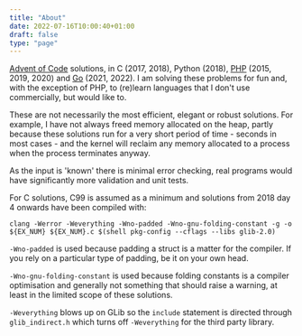 ```yaml
---
title: "About"
date: 2022-07-16T10:00:40+01:00
draft: false
type: "page"
---
```


[Advent of Code](https://adventofcode.com) solutions, in C (2017, 2018), Python (2018), [PHP](/tags/php) (2015, 2019, 2020) and [Go](/tags/go) (2021, 2022). I am solving these problems for fun and, with the exception of PHP, to (re)learn languages that I don't use commercially, but would like to.

These are not necessarily the most efficient, elegant or robust solutions. For example, I have not always freed memory allocated on the heap, partly because these solutions run for a very short period of time - seconds in most cases - and the kernel will reclaim any memory allocated to a process when the process terminates anyway.

As the input is 'known' there is minimal error checking, real programs would have significantly more validation and unit tests.

For C solutions, C99 is assumed as a minimum and solutions from 2018 day 4 onwards have been compiled with:

```
clang -Werror -Weverything -Wno-padded -Wno-gnu-folding-constant -g -o ${EX_NUM} ${EX_NUM}.c $(shell pkg-config --cflags --libs glib-2.0)
```

`-Wno-padded` is used because padding a struct is a matter for the compiler. If you rely on a particular type of padding, be it on your own head.

`-Wno-gnu-folding-constant` is used because folding constants is a compiler optimisation and generally not something that should raise a warning, at least in the limited scope of these solutions.

`-Weverything` blows up on GLib so the `include` statement is directed through `glib_indirect.h` which turns off `-Weverything` for the third party library.
